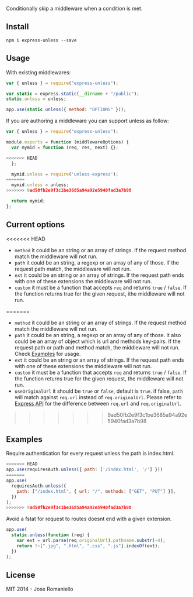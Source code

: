 Conditionally skip a middleware when a condition is met.

## Install

    npm i express-unless --save

## Usage

With existing middlewares:

```javascript
var { unless } = require("express-unless");

var static = express.static(__dirname + "/public");
static.unless = unless;

app.use(static.unless({ method: "OPTIONS" }));
```

If you are authoring a middleware you can support unless as follow:

```javascript
var { unless } = require("express-unless");

module.exports = function (middlewareOptions) {
  var mymid = function (req, res, next) {};

<<<<<<< HEAD
  };

  mymid.unless = require('unless-express');
=======
  mymid.unless = unless;
>>>>>>> 9ad50fb2e9f3c1be3685a94a92e5940fad3a7b98

  return mymid;
};
```

## Current options

<<<<<<< HEAD
-  `method` it could be an string or an array of strings. If the request method match the middleware will not run.
-  `path` it could be an string, a regexp or an array of any of those. If the request path match, the middleware will not run.
-  `ext` it could be an string or an array of strings. If the request path ends with one of these extensions the middleware will not run.
-  `custom` it must be a function that accepts `req` and returns `true` / `false`. If the function returns true for the given request, ithe middleware will not run.

=======
- `method` it could be an string or an array of strings. If the request method match the middleware will not run.
- `path` it could be an string, a regexp or an array of any of those. It also could be an array of object which is url and methods key-pairs. If the request path or path and method match, the middleware will not run. Check [Examples](#examples) for usage.
- `ext` it could be an string or an array of strings. If the request path ends with one of these extensions the middleware will not run.
- `custom` it must be a function that accepts `req` and returns `true` / `false`. If the function returns true for the given request, the middleware will not run.
- `useOriginalUrl` it should be `true` or `false`, default is `true`. if false, `path` will match against `req.url` instead of `req.originalUrl`. Please refer to [Express API](http://expressjs.com/4x/api.html#request) for the difference between `req.url` and `req.originalUrl`.
>>>>>>> 9ad50fb2e9f3c1be3685a94a92e5940fad3a7b98

## Examples

Require authentication for every request unless the path is index.html.

```javascript
<<<<<<< HEAD
app.use(requiresAuth.unless({ path: ['/index.html', '/'] }))
=======
app.use(
  requiresAuth.unless({
    path: ["/index.html", { url: "/", methods: ["GET", "PUT"] }],
  })
);
>>>>>>> 9ad50fb2e9f3c1be3685a94a92e5940fad3a7b98
```

Avoid a fstat for request to routes doesnt end with a given extension.

```javascript
app.use(
  static.unless(function (req) {
    var ext = url.parse(req.originalUrl).pathname.substr(-4);
    return !~[".jpg", ".html", ".css", ".js"].indexOf(ext);
  })
);
```

## License

MIT 2014 - Jose Romaniello
